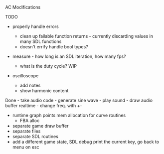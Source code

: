 AC Modifications

TODO
 - properly handle errors
   - clean up failable function returns - currently discarding values in many SDL functions
   - doesn't errify handle bool types?
    
 - measure - how long is an SDL iteration, how many fps?
   - what is the duty cycle?
WIP
  - oscilloscope
    - add notes
    - show harmonic content

Done
    - take audio code
    - generate sine wave
    - play sound
    - draw audio buffer realtime
    - change freq. with +-

 - runtime graph points mem allocation for curve routines 
    - FBA alloc
 - separate game draw buffer
 - separate files
 - separate SDL routines
 - add a different game state, SDL debug print the current key, go back to menu on esc 


<!--
© 2024 Carl Åstholm
SPDX-License-Identifier: MIT
-->
